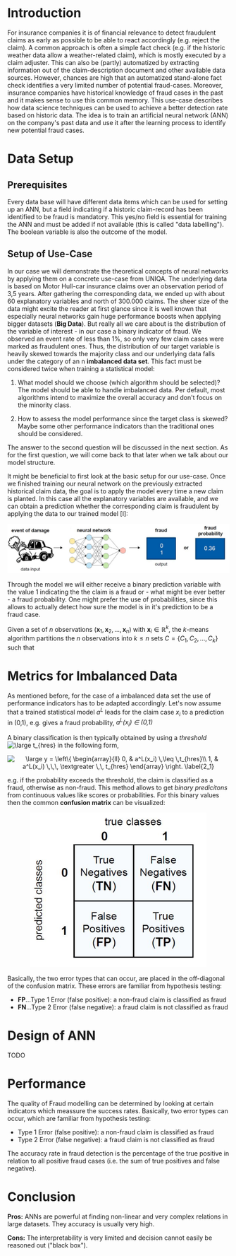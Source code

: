 # Introduction


For insurance companies it is of financial relevance to detect fraudulent claims as early as possible to be able to react accordingly (e.g. reject the claim). A common approach is often a simple fact check (e.g. if the historic weather data allow a weather-related claim), which is mostly executed by a claim adjuster. This can also be (partly) automatized by extracting information out of the claim-description document and other available data sources. However, chances are high that an automatized stand-alone fact check identifies a very limited number of potential fraud-cases. 
Moreover, insurance companies have historical knowledge of fraud cases in the past and it makes sense to use this common memory. This use-case describes how data science techniques can be used to achieve a better detection rate based on historic data. The idea is to train an artificial neural network (ANN) on the company's past data and use it after the learning process to identify new potential fraud cases.


# Data Setup


## Prerequisites
Every data base will have different data items which can be used for setting up an ANN, but a field indicating if a historic claim-record has been identified to be fraud is mandatory. This yes/no field is essential for training the ANN and must be added if not available (this is called "data labelling"). The boolean variable is also the outcome of the model.

## Setup of Use-Case
In our case we will demonstrate the theoretical concepts of neural networks by applying them on a concrete use-case from UNIQA. The underlying data is based on Motor Hull-car insurance claims over an observation period of 3,5 years. After gathering the corresponding data, we ended up with about 60 explanatory variables and north of 300.000 claims. 
The sheer size of the data might excite the reader at first glance since it is well known that especially neural networks gain huge performance boosts when applying bigger datasets (**Big Data**). But really all we care about is the distribution of the variable of interest - in our case a binary indicator of fraud. We observed an event rate of less than 1%, so only very few claim cases were marked as fraudulent ones. Thus, the distribution of our target variable is heavily skewed towards the majority class and our underlying data falls under the category of an n **imbalanced data set**. This fact must be considered twice when training a statistical model:

 1. What model should we choose (which algorithm should be selected)? 
The model should be able to handle imbalanced data. Per default, most algorithms intend to maximize the overall accuracy and don't focus on the minority class.

 
 2. How to assess the model performance since the target class is skewed? Maybe some other performance indicators than the traditional ones should be considered.
 
The answer to the second question will be discussed in the next section. As for the first question, we will come back to that later when we talk about our model structure.

It might be beneficial to first look at the basic setup for our use-case. Once we finished training our neural network on the previously extracted historical claim data, the goal is to apply the model every time a new claim is planted. In this case all the explanatory variables are available, and we can obtain a prediction whether the corresponding claim is fraudulent by applying the data to our trained model [I]: 

<p align="center">
 <img   src="/ANN_images/Motivation_Setup.png">
</p>

Through the model we will either receive a binary prediction variable with the value 1 indicating the the claim is a fraud or - what might be ever better - a fraud probability. One might prefer the use of probabilities, since this allows to actually detect how sure the model is in it's prediction to be a fraud case. 

Given a set of *n* observations (**x**<sub>1</sub>, **x**<sub>2</sub>, ..., **x**<sub>*n*</sub>) with **x**<sub>*i*</sub> ∈ ℝ<sup>*k*</sup>, the *k*-means algorithm partitions the *n* observations into *k* ≤ *n* sets *C* = {*C*<sub>1</sub>, *C*<sub>2</sub>, ..., *C*<sub>*k*</sub>} such that

# Metrics for Imbalanced Data
As mentioned before, for the case of a imbalanced data set the use of performance indicators has to be adapted accordingly. Let's now assume that a trained statistical model *a<sup>L</sup>* leads for the claim case *x<sub>i</sub>* to a prediction in (0,1), e.g. gives a fraud probability, *a<sup>L</sup>(x<sub>i</sub>) ∈ (0,1)*


A binary classification is then typically obtained by using a *threshold* <img src="https://latex.codecogs.com/png.latex?\dpi{100}&space;\large&space;t_{hres}" title="\large t_{hres}" /> in the following form, 

<p align="center">
<img src="https://latex.codecogs.com/png.latex?\dpi{100}&space;\large&space;y&space;=&space;\left\{&space;\begin{array}{ll}&space;0,&space;&&space;a^L(x_i)&space;\,\leq&space;\,t_{hres}\\&space;1,&space;&&space;a^L(x_i)&space;\,\,\,&space;\textgreater&space;\,\,&space;t_{hres}&space;\end{array}&space;\right.&space;\label{2_1}" title="\large y = \left\{ \begin{array}{ll} 0, & a^L(x_i) \,\leq \,t_{hres}\\ 1, & a^L(x_i) \,\,\, \textgreater \,\, t_{hres} \end{array} \right. \label{2_1}" />
 </p>

e.g. if the probability exceeds the threshold, the claim is classified as a fraud, otherwise as non-fraud. This method allows to get *binary predicitons* from continuous values like scores or probabilities. For this binary values then the common **confusion matrix** can be visualized: 


<p align="center">
  <img height=350 width=400  src="/ANN_images/Confusion_Matrix.png">
</p>

Basically, the two error types that can occur, are placed in the off-diagonal of the confusion matrix. These errors are familiar from hypothesis testing:
- **FP**...Type 1 Error (false positive): a non-fraud claim is classified as fraud
- **FN**...Type 2 Error (false negative): a fraud claim is not classified as fraud




# Design of ANN
TODO

# Performance
The quality of Fraud modelling can be determined by looking at certain indicators which meassure the success rates. Basically, two error types can occur, which are familiar from hypothesis testing:
- Type 1 Error (false positive): a non-fraud claim is classified as fraud
- Type 2 Error (false negative): a fraud claim is not classified as fraud

The accuracy rate in fraud detection is the percentage of the true positive in relation to all positive fraud cases (i.e. the sum of true positives and false negative).

# Conclusion
**Pros:** ANNs are powerful at finding non-linear and very complex relations in large datasets. They accuracy is usually very high.

**Cons:** The interpretability is very limited and decision cannot easily be reasoned out ("black box").
